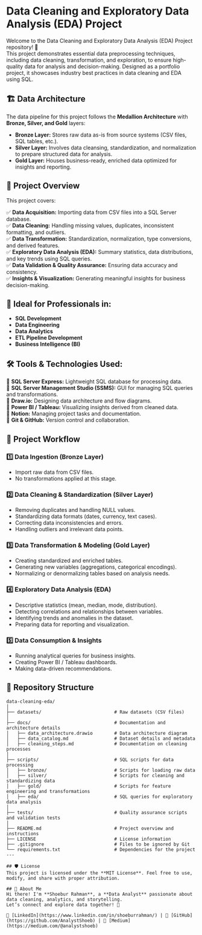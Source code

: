# Data Cleaning and Exploratory Data Analysis (EDA) Project

Welcome to the Data Cleaning and Exploratory Data Analysis (EDA) Project repository! 🚀  
This project demonstrates essential data preprocessing techniques, including data cleaning, transformation, and exploration, to ensure high-quality data for analysis and decision-making. Designed as a portfolio project, it showcases industry best practices in data cleaning and EDA using SQL.

## 🏗️ Data Architecture
The data pipeline for this project follows the **Medallion Architecture** with **Bronze, Silver, and Gold** layers:

- **Bronze Layer:** Stores raw data as-is from source systems (CSV files, SQL tables, etc.).
- **Silver Layer:** Involves data cleansing, standardization, and normalization to prepare structured data for analysis.
- **Gold Layer:** Houses business-ready, enriched data optimized for insights and reporting.

## 📖 Project Overview
This project covers:

✅ **Data Acquisition:** Importing data from CSV files into a SQL Server database.  
✅ **Data Cleaning:** Handling missing values, duplicates, inconsistent formatting, and outliers.  
✅ **Data Transformation:** Standardization, normalization, type conversions, and derived features.  
✅ **Exploratory Data Analysis (EDA):** Summary statistics, data distributions, and key trends using SQL queries.  
✅ **Data Validation & Quality Assurance:** Ensuring data accuracy and consistency.  
✅ **Insights & Visualization:** Generating meaningful insights for business decision-making.

## 🎯 Ideal for Professionals in:
- **SQL Development**
- **Data Engineering**
- **Data Analytics**
- **ETL Pipeline Development**
- **Business Intelligence (BI)**

## 🛠️ Tools & Technologies Used:
🔹 **SQL Server Express:** Lightweight SQL database for processing data.  
🔹 **SQL Server Management Studio (SSMS):** GUI for managing SQL queries and transformations.  
🔹 **Draw.io:** Designing data architecture and flow diagrams.  
🔹 **Power BI / Tableau:** Visualizing insights derived from cleaned data.  
🔹 **Notion:** Managing project tasks and documentation.  
🔹 **Git & GitHub:** Version control and collaboration.

## 🚀 Project Workflow
### **1️⃣ Data Ingestion (Bronze Layer)**
- Import raw data from CSV files.
- No transformations applied at this stage.

### **2️⃣ Data Cleaning & Standardization (Silver Layer)**
- Removing duplicates and handling NULL values.
- Standardizing data formats (dates, currency, text cases).
- Correcting data inconsistencies and errors.
- Handling outliers and irrelevant data points.

### **3️⃣ Data Transformation & Modeling (Gold Layer)**
- Creating standardized and enriched tables.
- Generating new variables (aggregations, categorical encodings).
- Normalizing or denormalizing tables based on analysis needs.

### **4️⃣ Exploratory Data Analysis (EDA)**
- Descriptive statistics (mean, median, mode, distribution).
- Detecting correlations and relationships between variables.
- Identifying trends and anomalies in the dataset.
- Preparing data for reporting and visualization.

### **5️⃣ Data Consumption & Insights**
- Running analytical queries for business insights.
- Creating Power BI / Tableau dashboards.
- Making data-driven recommendations.

## 📂 Repository Structure
```plaintext
data-cleaning-eda/
│
├── datasets/                           # Raw datasets (CSV files)
│
├── docs/                               # Documentation and architecture details
│   ├── data_architecture.drawio        # Data architecture diagram
│   ├── data_catalog.md                 # Dataset details and metadata
│   ├── cleaning_steps.md               # Documentation on cleaning processes
│
├── scripts/                            # SQL scripts for data processing
│   ├── bronze/                         # Scripts for loading raw data
│   ├── silver/                         # Scripts for cleaning and standardizing data
│   ├── gold/                           # Scripts for feature engineering and transformations
│   ├── eda/                            # SQL queries for exploratory data analysis
│
├── tests/                              # Quality assurance scripts and validation tests
│
├── README.md                           # Project overview and instructions
├── LICENSE                             # License information
├── .gitignore                          # Files to be ignored by Git
└── requirements.txt                    # Dependencies for the project
---

## 🛡️ License
This project is licensed under the **MIT License**. Feel free to use, modify, and share with proper attribution.

## 🌟 About Me
Hi there! I'm **Shoebur Rahman**, a **Data Analyst** passionate about data cleaning, analytics, and storytelling.  
Let’s connect and explore data together! 🚀

🔗 [LinkedIn](https://www.linkedin.com/in/shoeburrahman/) | 🔗 [GitHub](https://github.com/AnalystShoeb) | 🔗 [Medium](https://medium.com/@analystshoeb)
